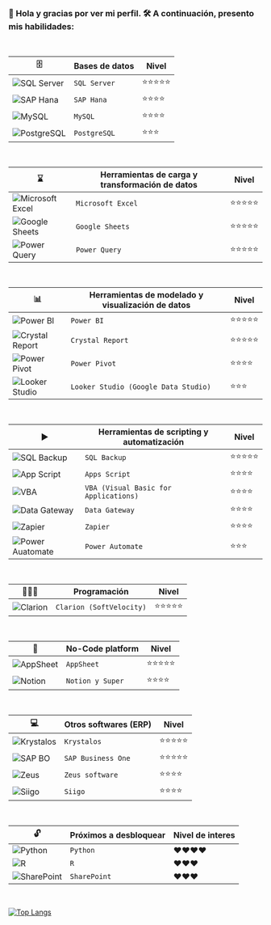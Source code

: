 ### 👋 Hola y gracias por ver mi perfil. 🛠️ A continuación, presento mis habilidades: 

<br/>
  
|🗄️|Bases de datos|Nivel|
|-|-|-|
|![SQL Server](https://i.imgur.com/NQ2eQjR.png)| `SQL Server` |⭐⭐⭐⭐⭐|
|![SAP Hana](https://i.imgur.com/oUnQ4km.png)| `SAP Hana` | ⭐⭐⭐⭐ |
|![MySQL](https://i.imgur.com/tSx6ar2.png)| `MySQL` | ⭐⭐⭐⭐ |
|![PostgreSQL](https://i.imgur.com/OpiUKA1.png)| `PostgreSQL` | ⭐⭐⭐ |

<br/>

|⌛|Herramientas de carga y transformación de datos|Nivel|
|-|-|-|
|![Microsoft Excel](https://i.imgur.com/4sPSA20.png)| `Microsoft Excel` | ⭐⭐⭐⭐⭐ |
|![Google Sheets](https://i.imgur.com/87Il3QP.png)| `Google Sheets` | ⭐⭐⭐⭐⭐ |
|![Power Query](https://i.imgur.com/1XmeS9k.png)| `Power Query` | ⭐⭐⭐⭐⭐ |

<br/>

|📊|Herramientas de modelado y visualización de datos|Nivel|
|-|-|-|
|![Power BI](https://i.imgur.com/D1GZf9u.png)| `Power BI` | ⭐⭐⭐⭐⭐ |
|![Crystal Report](https://i.imgur.com/wOrpcbH.png)| `Crystal Report` | ⭐⭐⭐⭐⭐ |
|![Power Pivot](https://i.imgur.com/O3ztH4O.png)| `Power Pivot` | ⭐⭐⭐⭐ |
|![Looker Studio](https://i.imgur.com/TXIKNo6.png)| `Looker Studio (Google Data Studio)` | ⭐⭐⭐ |

<br/>

|▶️|Herramientas de scripting y automatización|Nivel|
|-|-|-|
|![SQL Backup](https://i.imgur.com/TWK24Xi.png)| `SQL Backup` | ⭐⭐⭐⭐⭐ |
|![App Script](https://i.imgur.com/zdtSQSa.png)| `Apps Script` | ⭐⭐⭐⭐ |
|![VBA](https://i.imgur.com/Ke1HOcM.png)| `VBA (Visual Basic for Applications)` | ⭐⭐⭐⭐ |
|![Data Gateway](https://i.imgur.com/BNqzIk3.png)| `Data Gateway` | ⭐⭐⭐⭐ |
|![Zapier](https://i.imgur.com/E7wl4KD.png)| `Zapier` | ⭐⭐⭐⭐ |
|![Power Auatomate](https://i.imgur.com/kls8UBK.png)| `Power Automate` | ⭐⭐⭐ |

<br/>

|🧑🏻‍💻|Programación|Nivel|
|-|-|-|
|![Clarion](https://i.imgur.com/D9WRPm8.png)| `Clarion (SoftVelocity)` | ⭐⭐⭐⭐⭐ |

<br/>

|📱|No-Code platform|Nivel|
|-|-|-|
|![AppSheet](https://i.imgur.com/a2JTMhz.png)| `AppSheet` | ⭐⭐⭐⭐⭐ |
|![Notion](https://i.imgur.com/8Ki9Eyx.png)| `Notion y Super` | ⭐⭐⭐⭐ |


<br/>

|💻|Otros softwares (ERP)|Nivel|
|-|-|-|
|![Krystalos](https://i.imgur.com/n9o6UQC.png)| `Krystalos` | ⭐⭐⭐⭐⭐ |
|![SAP BO](https://i.imgur.com/bp6nPL3.png)| `SAP Business One` | ⭐⭐⭐⭐⭐ |
|![Zeus](https://i.imgur.com/NDdvgEE.png)| `Zeus software` | ⭐⭐⭐⭐ |
|![Siigo](https://i.imgur.com/QgbXdIw.png)| `Siigo` | ⭐⭐⭐⭐ |

<br/>

|🔓|Próximos a desbloquear|Nivel de interes|
|-|-|-|
|![Python](https://i.imgur.com/8kjrYQ6.png)| `Python` | ❤️❤️❤️❤️ |
|![R](https://i.imgur.com/1RPY6gt.png)| `R` | ❤️❤️❤️ |
|![SharePoint](https://i.imgur.com/kdwWAZT.png)| `SharePoint` | ❤️❤️❤️ |
<br/>

[![Top Langs](https://github-readme-stats.vercel.app/api/top-langs/?username=menkar91&layout=compact)](https://github.com/menkar91/github-readme-stats)
